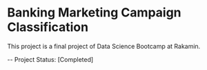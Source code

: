 # Banking Marketing Campaign Classification
This project is a final project of Data Science Bootcamp at Rakamin.

-- Project Status: [Completed]
